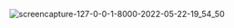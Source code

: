 ![screencapture-127-0-0-1-8000-2022-05-22-19_54_50](https://user-images.githubusercontent.com/94356975/169700466-170057b1-abc9-4435-aff6-5d57a4a8e8c6.png)
